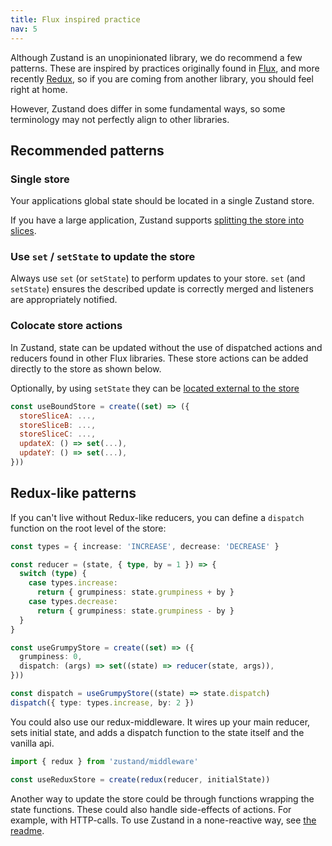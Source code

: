 ```yaml
---
title: Flux inspired practice
nav: 5
---
```


Although Zustand is an unopinionated library, we do recommend a few patterns.
These are inspired by practices originally found in [Flux](https://github.com/facebookarchive/flux),
and more recently [Redux](https://redux.js.org/understanding/thinking-in-redux/three-principles),
so if you are coming from another library, you should feel right at home.

However, Zustand does differ in some fundamental ways,
so some terminology may not perfectly align to other libraries.

## Recommended patterns

### Single store

Your applications global state should be located in a single Zustand store.

If you have a large application, Zustand supports [splitting the store into slices](./slices-pattern.md).

### Use `set` / `setState` to update the store

Always use `set` (or `setState`) to perform updates to your store.
`set` (and `setState`) ensures the described update is correctly merged and listeners are appropriately notified.

### Colocate store actions

In Zustand, state can be updated without the use of dispatched actions and reducers found in other Flux libraries.
These store actions can be added directly to the store as shown below.

Optionally, by using `setState` they can be [located external to the store](./practice-with-no-store-actions.md)

```js
const useBoundStore = create((set) => ({
  storeSliceA: ...,
  storeSliceB: ...,
  storeSliceC: ...,
  updateX: () => set(...),
  updateY: () => set(...),
}))
```

## Redux-like patterns

If you can't live without Redux-like reducers, you can define a `dispatch` function on the root level of the store:

```typescript
const types = { increase: 'INCREASE', decrease: 'DECREASE' }

const reducer = (state, { type, by = 1 }) => {
  switch (type) {
    case types.increase:
      return { grumpiness: state.grumpiness + by }
    case types.decrease:
      return { grumpiness: state.grumpiness - by }
  }
}

const useGrumpyStore = create((set) => ({
  grumpiness: 0,
  dispatch: (args) => set((state) => reducer(state, args)),
}))

const dispatch = useGrumpyStore((state) => state.dispatch)
dispatch({ type: types.increase, by: 2 })
```

You could also use our redux-middleware. It wires up your main reducer, sets initial state, and adds a dispatch function to the state itself and the vanilla api.

```typescript
import { redux } from 'zustand/middleware'

const useReduxStore = create(redux(reducer, initialState))
```

Another way to update the store could be through functions wrapping the state functions. These could also handle side-effects of actions. For example, with HTTP-calls. To use Zustand in a none-reactive way, see [the readme](https://github.com/pmndrs/zustand#readingwriting-state-and-reacting-to-changes-outside-of-components).

